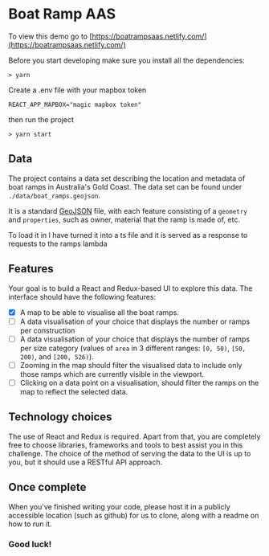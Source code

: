 # Boat Ramp AAS

To view this demo go to [https://boatrampsaas.netlify.com/](https://boatrampsaas.netlify.com/)

Before you start developing make sure you install all the dependencies:

```
> yarn
```

Create a .env file with your mapbox token
```
REACT_APP_MAPBOX="magic mapbox token"
```
then run the project

```
> yarn start
```

## Data

The project contains a data set describing the location and metadata of boat ramps in Australia's Gold Coast. The data set can be found under `./data/boat_ramps.geojson`.

It is a standard [GeoJSON](http://geojson.org/) file, with each feature consisting of a `geometry` and `properties`, such as owner, material that the ramp is made of, etc.

To load it in I have turned it into a ts file and it is served as a response to requests to the ramps lambda

## Features

Your goal is to build a React and Redux-based UI to explore this data. The interface should have the following features:

- [x] A map to be able to visualise all the boat ramps.
- [ ] A data visualisation of your choice that displays the number or ramps per construction
- [ ] A data visualisation of your choice that displays the number of ramps per size category (values of `area` in 3 different ranges: `[0, 50)`, `[50, 200)`, and `[200, 526)`).
- [ ] Zooming in the map should filter the visualised data to include only those ramps which are currently visible in the viewport.
- [ ] Clicking on a data point on a visualisation, should filter the ramps on the map to reflect the selected data.

## Technology choices

The use of React and Redux is required. Apart from that, you are completely free to choose libraries, frameworks and tools to best assist you in this challenge. The choice of the method of serving the data to the UI is up to you, but it should use a RESTful API approach.

## Once complete

When you've finished writing your code, please host it in a publicly accessible location (such as github) for us to clone, along with a readme on how to run it.

### Good luck!
